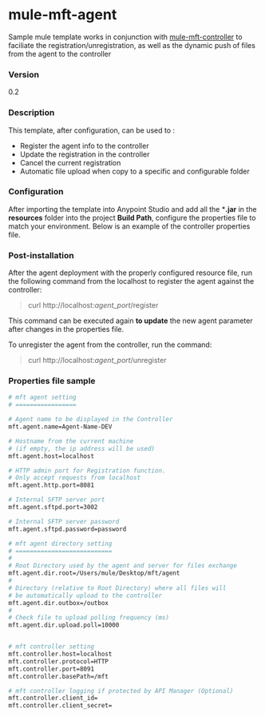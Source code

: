 # mule-mft-agent
Sample mule template works in conjunction with [mule-mft-controller] to faciliate the registration/unregistration, as well as the dynamic push of files from the agent to the controller

### Version
0.2
### Description
This template, after configuration, can be used to :
- Register the agent info to the controller 
- Update the registration in the controller
- Cancel the current registration
- Automatic file upload when copy to a specific and configurable folder


### Configuration
After importing the template into Anypoint Studio and add all the ***.jar** in the **resources** folder into the project **Build Path**, configure the properties file to match your environment. Below is an example of the controller properties file.

### Post-installation
After the agent deployment with the properly configured resource file, run the following command from the localhost to register the agent against the controller:

> curl http://localhost:*agent_port*/register

This command can be executed again **to update** the new agent parameter after changes in the properties file.

To unregister the agent from the controller, run the command:

> curl http://localhost:*agent_port*/unregister

### Properties file sample
```sh
# mft agent setting
# =================

# Agent name to be displayed in the Controller
mft.agent.name=Agent-Name-DEV

# Hostname from the current machine
# (if empty, the ip address will be used)
mft.agent.host=localhost

# HTTP admin port for Registration function. 
# Only accept requests from localhost
mft.agent.http.port=8081

# Internal SFTP server port
mft.agent.sftpd.port=3002

# Internal SFTP server password
mft.agent.sftpd.password=password

# mft agent directory setting
# ===========================
#
# Root Directory used by the agent and server for files exchange
mft.agent.dir.root=/Users/mule/Desktop/mft/agent
#
# Directory (relative to Root Directory) where all files will 
# be automatically upload to the controller
mft.agent.dir.outbox=/outbox
#
# Check file to upload polling frequency (ms)
mft.agent.dir.upload.poll=10000


# mft controller setting
mft.controller.host=localhost
mft.controller.protocol=HTTP
mft.controller.port=8091
mft.controller.basePath=/mft

# mft controller logging if protected by API Manager (Optional)
mft.controller.client_id=
mft.controller.client_secret=
```



   [mule-mft-controller]: <https://github.com/mulesoft-consulting/mule-mft-controller>
   


